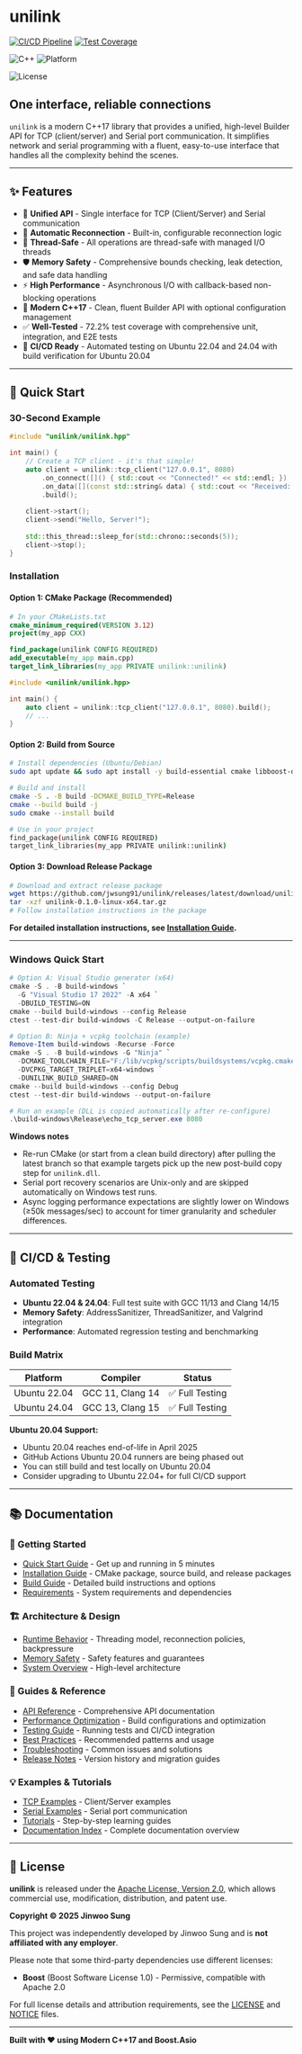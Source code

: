 # unilink

[![CI/CD Pipeline](https://github.com/jwsung91/unilink/actions/workflows/ci.yml/badge.svg)](https://github.com/jwsung91/unilink/actions/workflows/ci.yml)
[![Test Coverage](https://img.shields.io/endpoint?url=https://jwsung91.github.io/unilink/badges/coverage.json)](https://github.com/jwsung91/unilink)


![C++](https://img.shields.io/badge/C%2B%2B-17-blue.svg)
![Platform](https://img.shields.io/badge/platform-Linux%20%7C%20Windows-lightgrey)

![License](https://img.shields.io/badge/License-Apache_2.0-blue.svg)


## One interface, reliable connections

`unilink` is a modern C++17 library that provides a unified, high-level Builder API for TCP (client/server) and Serial port communication. It simplifies network and serial programming with a fluent, easy-to-use interface that handles all the complexity behind the scenes.

---

## ✨ Features

- 🔌 **Unified API** - Single interface for TCP (Client/Server) and Serial communication
- 🔄 **Automatic Reconnection** - Built-in, configurable reconnection logic
- 🧵 **Thread-Safe** - All operations are thread-safe with managed I/O threads
- 🛡️ **Memory Safety** - Comprehensive bounds checking, leak detection, and safe data handling
- ⚡ **High Performance** - Asynchronous I/O with callback-based non-blocking operations
- 🎯 **Modern C++17** - Clean, fluent Builder API with optional configuration management
- ✅ **Well-Tested** - 72.2% test coverage with comprehensive unit, integration, and E2E tests
- 🚀 **CI/CD Ready** - Automated testing on Ubuntu 22.04 and 24.04 with build verification for Ubuntu 20.04

---

## 🚀 Quick Start

### 30-Second Example

```cpp
#include "unilink/unilink.hpp"

int main() {
    // Create a TCP client - it's that simple!
    auto client = unilink::tcp_client("127.0.0.1", 8080)
        .on_connect([]() { std::cout << "Connected!" << std::endl; })
        .on_data([](const std::string& data) { std::cout << "Received: " << data << std::endl; })
        .build();
    
    client->start();
    client->send("Hello, Server!");
    
    std::this_thread::sleep_for(std::chrono::seconds(5));
    client->stop();
}
```

### Installation

#### Option 1: CMake Package (Recommended)
```cmake
# In your CMakeLists.txt
cmake_minimum_required(VERSION 3.12)
project(my_app CXX)

find_package(unilink CONFIG REQUIRED)
add_executable(my_app main.cpp)
target_link_libraries(my_app PRIVATE unilink::unilink)
```

```cpp
#include <unilink/unilink.hpp>

int main() {
    auto client = unilink::tcp_client("127.0.0.1", 8080).build();
    // ...
}
```

#### Option 2: Build from Source
```bash
# Install dependencies (Ubuntu/Debian)
sudo apt update && sudo apt install -y build-essential cmake libboost-dev libboost-system-dev

# Build and install
cmake -S . -B build -DCMAKE_BUILD_TYPE=Release
cmake --build build -j
sudo cmake --install build

# Use in your project
find_package(unilink CONFIG REQUIRED)
target_link_libraries(my_app PRIVATE unilink::unilink)
```

#### Option 3: Download Release Package
```bash
# Download and extract release package
wget https://github.com/jwsung91/unilink/releases/latest/download/unilink-0.1.0-linux-x64.tar.gz
tar -xzf unilink-0.1.0-linux-x64.tar.gz
# Follow installation instructions in the package
```

**For detailed installation instructions, see [Installation Guide](docs/guides/installation.md).**

---

### Windows Quick Start

```powershell
# Option A: Visual Studio generator (x64)
cmake -S . -B build-windows `
  -G "Visual Studio 17 2022" -A x64 `
  -DBUILD_TESTING=ON
cmake --build build-windows --config Release
ctest --test-dir build-windows -C Release --output-on-failure

# Option B: Ninja + vcpkg toolchain (example)
Remove-Item build-windows -Recurse -Force
cmake -S . -B build-windows -G "Ninja" `
  -DCMAKE_TOOLCHAIN_FILE="F:/lib/vcpkg/scripts/buildsystems/vcpkg.cmake" `
  -DVCPKG_TARGET_TRIPLET=x64-windows `
  -DUNILINK_BUILD_SHARED=ON
cmake --build build-windows --config Debug
ctest --test-dir build-windows --output-on-failure

# Run an example (DLL is copied automatically after re-configure)
.\build-windows\Release\echo_tcp_server.exe 8080
```

**Windows notes**
- Re-run CMake (or start from a clean build directory) after pulling the latest branch so that example targets pick up the new post-build copy step for `unilink.dll`.
- Serial port recovery scenarios are Unix-only and are skipped automatically on Windows test runs.
- Async logging performance expectations are slightly lower on Windows (≥50k messages/sec) to account for timer granularity and scheduler differences.

---

## 🚀 CI/CD & Testing

### Automated Testing
- **Ubuntu 22.04 & 24.04**: Full test suite with GCC 11/13 and Clang 14/15
- **Memory Safety**: AddressSanitizer, ThreadSanitizer, and Valgrind integration
- **Performance**: Automated regression testing and benchmarking

### Build Matrix
| Platform | Compiler | Status |
|----------|----------|--------|
| Ubuntu 22.04 | GCC 11, Clang 14 | ✅ Full Testing |
| Ubuntu 24.04 | GCC 13, Clang 15 | ✅ Full Testing |

**Ubuntu 20.04 Support:**
- Ubuntu 20.04 reaches end-of-life in April 2025
- GitHub Actions Ubuntu 20.04 runners are being phased out
- You can still build and test locally on Ubuntu 20.04
- Consider upgrading to Ubuntu 22.04+ for full CI/CD support

---

## 📚 Documentation

### 🚦 Getting Started
- [Quick Start Guide](docs/guides/QUICKSTART.md) - Get up and running in 5 minutes
- [Installation Guide](docs/guides/installation.md) - CMake package, source build, and release packages
- [Build Guide](docs/guides/build_guide.md) - Detailed build instructions and options
- [Requirements](docs/guides/requirements.md) - System requirements and dependencies

### 🏗️ Architecture & Design  
- [Runtime Behavior](docs/architecture/runtime_behavior.md) - Threading model, reconnection policies, backpressure
- [Memory Safety](docs/architecture/memory_safety.md) - Safety features and guarantees
- [System Overview](docs/architecture/system_overview.md) - High-level architecture

### 🔧 Guides & Reference
- [API Reference](docs/reference/API_GUIDE.md) - Comprehensive API documentation
- [Performance Optimization](docs/guides/performance.md) - Build configurations and optimization
- [Testing Guide](docs/guides/testing.md) - Running tests and CI/CD integration
- [Best Practices](docs/guides/best_practices.md) - Recommended patterns and usage
- [Troubleshooting](docs/guides/troubleshooting.md) - Common issues and solutions
- [Release Notes](docs/releases/) - Version history and migration guides

### 💡 Examples & Tutorials
- [TCP Examples](examples/tcp/) - Client/Server examples
- [Serial Examples](examples/serial/) - Serial port communication
- [Tutorials](docs/tutorials/) - Step-by-step learning guides
- [Documentation Index](docs/INDEX.md) - Complete documentation overview

---

## 📄 License

**unilink** is released under the [Apache License, Version 2.0](./LICENSE), which allows commercial use, modification, distribution, and patent use.

**Copyright © 2025 Jinwoo Sung**

This project was independently developed by Jinwoo Sung and is **not affiliated with any employer**.

Please note that some third-party dependencies use different licenses:
- **Boost** (Boost Software License 1.0) - Permissive, compatible with Apache 2.0

For full license details and attribution requirements, see the [LICENSE](./LICENSE) and [NOTICE](./NOTICE) files.

---

**Built with ❤️ using Modern C++17 and Boost.Asio**
